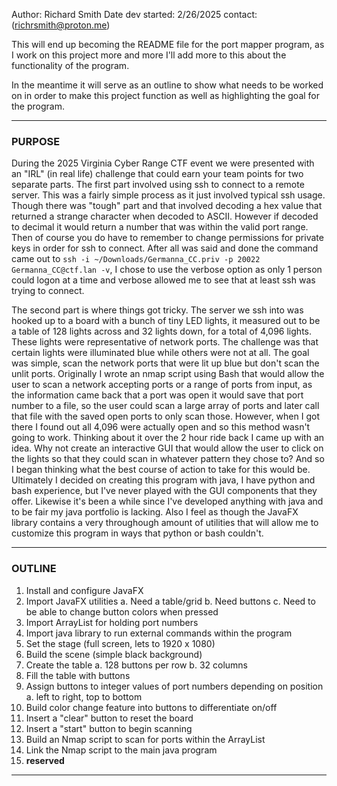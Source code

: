 Author: Richard Smith
Date dev started: 2/26/2025
contact: (richrsmith@proton.me)

This will end up becoming the README file for the port mapper program, as I work on this project more and more I'll add more to this about the functionality of the program.

In the meantime it will serve as an outline to show what needs to be worked on in order to make this project function as well as highlighting the goal for the program.

----------------------------------------------------------------------------------------------------------
### PURPOSE
During the 2025 Virginia Cyber Range CTF event we were presented with an "IRL" (in real life) challenge that could earn your team points for two separate parts.
The first part involved using ssh to connect to a remote server. This was a fairly simple process as it just involved typical ssh usage. Though there was "tough" 
part and that involved decoding a hex value that returned a strange character when decoded to ASCII. However if decoded to decimal it would return a number that 
was within the valid port range. Then of course you do have to remember to change permissions for private keys in order for ssh to connect. After all was said 
and done the command came out to `ssh -i ~/Downloads/Germanna_CC.priv -p 20022 Germanna_CC@ctf.lan -v`, I chose to use the verbose option as only 1 person could
logon at a time and verbose allowed me to see that at least ssh was trying to connect.

The second part is where things got tricky. The server we ssh into was hooked up to a board with a bunch of tiny LED lights, it measured out to be a table of
128 lights across and 32 lights down, for a total of 4,096 lights. These lights were representative of network ports. The challenge was that certain lights were
illuminated blue while others were not at all. The goal was simple, scan the network ports that were lit up blue but don't scan the unlit ports. Originally I wrote 
an nmap script using Bash that would allow the user to scan a network accepting ports or a range of ports from input, as the information came back that a port was
open it would save that port number to a file, so the user could scan a large array of ports and later call that file with the saved open ports to only scan those.
However, when I got there I found out all 4,096 were actually open and so this method wasn't going to work. Thinking about it over the 2 hour ride back I came up with
an idea. Why not create an interactive GUI that would allow the user to click on the lights so that they could scan in whatever pattern they chose to? And so I began
thinking what the best course of action to take for this would be. Ultimately I decided on creating this program with java, I have python and bash experience, but I've
never played with the GUI components that they offer. Likewise it's been a while since I've developed anything with java and to be fair my java portfolio is lacking.
Also I feel as though the JavaFX library contains a very throughough amount of utilities that will allow me to customize this program in ways that python or bash couldn't.

----------------------------------------------------------------------------------------------------------
### OUTLINE
1. Install and configure JavaFX
2. Import JavaFX utilities
    a. Need a table/grid
    b. Need buttons
    c. Need to be able to change button colors when pressed
3. Import ArrayList for holding port numbers
4. Import java library to run external commands within the program
5. Set the stage (full screen, lets to 1920 x 1080)
6. Build the scene (simple black background)
7. Create the table
    a. 128 buttons per row
    b. 32  columns
8. Fill the table with buttons
9. Assign buttons to integer values of port numbers depending on position
    a. left to right, top to bottom
10. Build color change feature into buttons to differentiate on/off
11. Insert a "clear" button to reset the board
12. Insert a "start" button to begin scanning
13. Build an Nmap script to scan for ports within the ArrayList
14. Link the Nmap script to the main java program
15. **reserved**

----------------------------------------------------------------------------------------------------------
